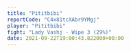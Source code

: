 ```yaml
---
title: "Pititbibi"
reportCode: "C4x81tcXAbr9YMgj"
player: "Pititbibi"
fight: "Lady Vashj - Wipe 3 (29%)"
date: 2021-09-22T19:00:43.822000+00:00
---
```

